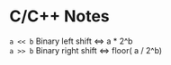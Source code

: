 # C/C++ Notes

`a << b` Binary left shift <=> a * 2^b  
`a >> b` Binary right shift <=>  floor( a / 2^b)
